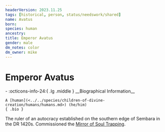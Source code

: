 ```yaml
---
headerVersion: 2023.11.25
tags: [historical, person, status/needswork/shared]
name: Avatus
born:
species: human
ancestry:
title: Emperor Avatus
gender: male
dm_notes: color
dm_owner: mike
---
```

# Emperor Avatus
<div class="grid cards ext-narrow-margin ext-one-column" markdown>
- :octicons-info-24:{ .lg .middle } __Biographical Information__

    A [human](<../../species/children-of-divine-creation/humans/humans.md>) (he/him)  
    { .bio }

</div>


The ruler of an autocracy established on the southern edge of Sembara in the DR 1420s. Commissioned the [Mirror of Soul Trapping](<../../campaigns/dunmari-frontier/treasure/mirror-of-soul-trapping.md>). 

